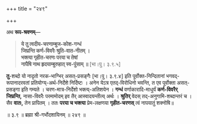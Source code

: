 +++
title = "२४९"

+++

अथ **रूप-श्रवणम्**—


> **ये तु त्वदीय-चरणाम्बुज-कोश-गन्धं**  
> **जिघ्रन्ति कर्ण-विवरैः श्रुति-वात-नीतम् ।**  
> **भक्त्या गृहीत-चरणः परया च तेषां**  
> **नापैषि नाथ हृदयाम्बुरुहात् स्व-पुंसाम् ॥** [भा।पु। ३.९.५]

**तु**-शब्दो यो नादृतो नरक-भाग्भिर् असत्-प्रसङ्गैः [भा।पु। ३.९.४] इति पूर्वोक्त-निन्दितानां भगवद्-रूपानादरवतां प्रतियोग्य्-अर्थ-निर्देशे निर्दिष्टः । अनेन येऽत्र एतद्-विरोधिनो भवन्ति, त एव पूर्वोक्ता असत्-प्रसङ्गा इति गम्यते । चरण-मात्र-निर्देशो भक्त्य्-अतिशयेन । **गन्धं** वर्णाकारादि-माधुर्यं **कर्ण-विवरैर् जिघ्रन्ति,** नासा-विवरैः परमामोदम् इव तैर् आस्वादयन्तीत्य् अर्थः । **श्रुतिर्** वेदस् तद्-अनुगामि-शब्दान्तरं च । सैव **वातः,** तेन प्रापितम् । ततः **परया च भक्त्या** प्रेम-लक्षणया **गृहीत-चरणस्** त्वं नापयातुं शक्नोषि॥

॥ ३.९ ॥ ब्रह्मा श्री-गर्भोदशायिनम् ॥ २४९ ॥
